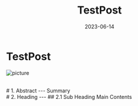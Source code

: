 ﻿---
layout: post
title: TestPost
image: 2023-06-14
date: 2023-06-14
tags: 
categories:
---
# TestPost

![picture](2023-06-14)

<br>
# 1. Abstract
---
Summary   

<br>
# 2. Heading
---
## 2.1 Sub Heading   
Main Contents   


